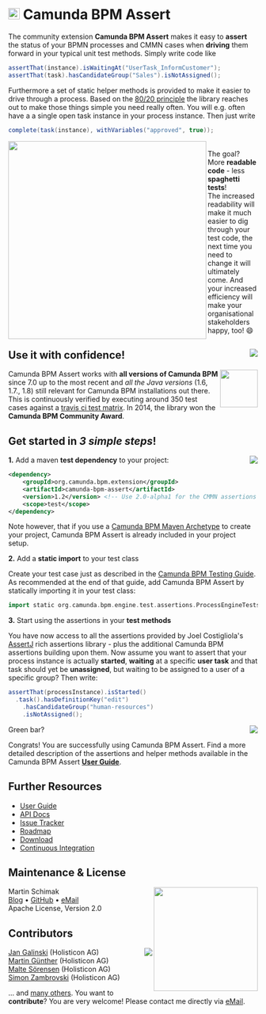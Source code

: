 # <img src="http://camunda.github.io/camunda-bpm-assert/resources/images/camunda.png" width="23" height="23"></img>&nbsp;Camunda BPM Assert

The community extension **Camunda BPM Assert** makes it easy to **assert** the status of your BPMN processes and CMMN cases when **driving** them forward in your typical unit test methods. Simply write code like

```groovy
assertThat(instance).isWaitingAt("UserTask_InformCustomer");
assertThat(task).hasCandidateGroup("Sales").isNotAssigned();
```

Furthermore a set of static helper methods is provided to make it easier to drive through a process. Based on the [80/20 principle](https://en.wikipedia.org/wiki/Pareto_principle) the library reaches out to make those things simple you need really often. You will e.g. often have a a single open task instance in your process instance. Then just write
 
```groovy
complete(task(instance), withVariables("approved", true));
```

<img src="http://camunda.github.io/camunda-bpm-assert/resources/images/spaghetti-test.jpg" align="left" width="400"><br/>The goal? More **readable code** - less **spaghetti tests**!<br/>The increased readability will make it much easier to dig through your test code, the next time you need to change it will ultimately come. And your increased efficiency will make your organisational stakeholders happy, too! :smile:<br/></img>

## <a href="https://travis-ci.org/camunda/camunda-bpm-assert"><img src="https://travis-ci.org/camunda/camunda-bpm-assert.svg?branch=master" align="right"/></a>Use it with confidence!

<img src="http://camunda.github.io/camunda-bpm-assert/resources/images/community-award.png" align="right" width="76">Camunda BPM Assert works with **all versions of Camunda BPM** since 7.0 up to the most recent and *all the Java versions* (1.6, 1.7., 1.8) still relevant for Camunda BPM installations out there. This is continuously verified by executing around 350 test cases against a [travis ci test matrix](https://travis-ci.org/camunda/camunda-bpm-assert). In 2014, the library won the **Camunda BPM Community Award**. 

## Get started in _3 simple steps_!

<a href="https://maven-badges.herokuapp.com/maven-central/org.camunda.bpm.extension/camunda-bpm-assert"><img src="https://maven-badges.herokuapp.com/maven-central/org.camunda.bpm.extension/camunda-bpm-assert/badge.svg" align="right"/></a>**1.** Add a maven **test dependency** to your project:

```xml  
<dependency>
    <groupId>org.camunda.bpm.extension</groupId>
    <artifactId>camunda-bpm-assert</artifactId>
    <version>1.2</version> <!-- Use 2.0-alpha1 for the CMMN assertions preview! -->
    <scope>test</scope>
</dependency>
```

Note however, that if you use a [Camunda BPM Maven Archetype](https://docs.camunda.org/manual/latest/user-guide/process-applications/maven-archetypes/) to create your project, Camunda BPM Assert is already included in your project setup.

**2.** Add a **static import** to your test class

Create your test case just as described in the [Camunda BPM Testing Guide](https://docs.camunda.org/manual/latest/user-guide/testing/). As recommended at the end of that guide, add Camunda BPM Assert by statically importing it in your test class:

```groovy  
import static org.camunda.bpm.engine.test.assertions.ProcessEngineTests.*;
```

**3.** Start using the assertions in your **test methods**

You have now access to all the assertions provided by Joel Costigliola's [AssertJ](http://joel-costigliola.github.io/assertj/) rich assertions library - plus the additional Camunda BPM assertions building upon them. Now assume you want to assert that your process instance is actually **started**, **waiting** at a specific **user task** and that task should yet be **unassigned**, but waiting to be assigned to a user of a specific group? Then write:

```groovy
assertThat(processInstance).isStarted()
  .task().hasDefinitionKey("edit")
    .hasCandidateGroup("human-resources")
    .isNotAssigned();
```

<img src="http://camunda.github.io/camunda-bpm-assert/resources/images/green-bar.png" align="right"></img> Green bar? 

Congrats! You are successfully using Camunda BPM Assert. Find a more detailed description of the assertions and helper methods available in the Camunda BPM Assert [**User Guide**](./camunda-bpm-assert/README.md).

## Further Resources

* [User Guide](./camunda-bpm-assert/README.md)
* [API Docs](http://camunda.github.io/camunda-bpm-assert/apidocs/) 
* [Issue Tracker](https://github.com/camunda/camunda-bpm-assert/issues) 
* [Roadmap](https://github.com/camunda/camunda-bpm-assert/issues/milestones?state=open&with_issues=no) 
* [Download](https://github.com/camunda/camunda-bpm-assert/releases)
* [Continuous Integration](https://travis-ci.org/camunda/camunda-bpm-assert)

## Maintenance &amp; License

<a href="http://plexiti.com"><img src="http://plexiti.com/logo" align="right" width="210"></img></a>Martin Schimak<br/>[Blog](http://plexiti.com) &#8226; [GitHub](https://github.com/martinschimak) &#8226; [eMail](mailto:martin.schimak@plexiti.com)<br/>Apache License, Version 2.0

## Contributors

<a href="http://www.holisticon.de"><img src="https://www.holisticon.de/wp-content/uploads/2013/05/holisticon-logo-hamburg.gif" align="right" /></a>[Jan Galinski](https://github.com/jangalinski) (Holisticon AG)<br>
[Martin Günther](https://github.com/margue) (Holisticon AG)<br>
[Malte Sörensen](https://github.com/malteser) (Holisticon AG)<br>
[Simon Zambrovski](https://github.com/zambrovski) (Holisticon AG)

... and [many others](https://github.com/camunda/camunda-bpm-assert/graphs/contributors). You want to **contribute**? You are very welcome! Please contact me directly via [eMail](mailto:martin.schimak@plexiti.com).
